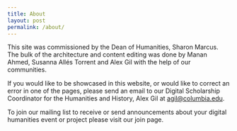 ```yaml
---
title: About
layout: post
permalink: /about/
---
```


This site was commissioned by the Dean of Humanities, Sharon Marcus. The bulk of the architecture and content editing was done by Manan Ahmed, Susanna Allés Torrent and Alex Gil with the help of our communities. 

If you would like to be showcased in this website, or would like to correct an error in one of the pages, please send an email to our Digital Scholarship Coordinator for the Humanities and History, Alex Gil at [agil@columbia.edu](mailto:agil@columbia.edu).

To join our mailing list to receive or send announcements about your digital humanities event or project please visit our join page.